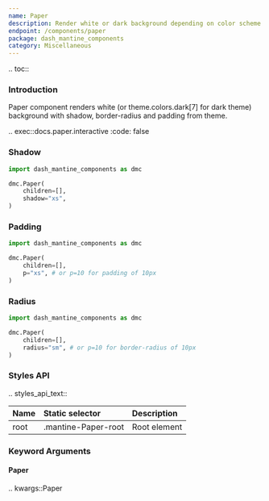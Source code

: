 ```yaml
---
name: Paper
description: Render white or dark background depending on color scheme with Paper component with border, shadow, etc.
endpoint: /components/paper
package: dash_mantine_components
category: Miscellaneous
---
```


.. toc::

### Introduction

Paper component renders white (or theme.colors.dark[7] for dark theme) background with shadow, border-radius and
padding from theme.

.. exec::docs.paper.interactive
    :code: false

### Shadow

```python
import dash_mantine_components as dmc

dmc.Paper(
    children=[],
    shadow="xs",
)
```

### Padding

```python
import dash_mantine_components as dmc

dmc.Paper(
    children=[],
    p="xs", # or p=10 for padding of 10px
)
```

### Radius

```python
import dash_mantine_components as dmc

dmc.Paper(
    children=[],
    radius="sm", # or p=10 for border-radius of 10px
)
```

### Styles API

.. styles_api_text::

| Name | Static selector     | Description  |
|:-----|:--------------------|:-------------|
| root | .mantine-Paper-root | Root element |

### Keyword Arguments

#### Paper

.. kwargs::Paper

